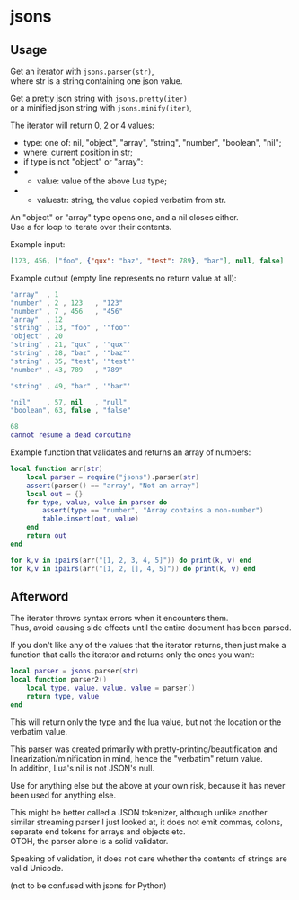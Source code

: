 # jsons

## Usage
Get an iterator with `jsons.parser(str)`,  
where str is a string containing one json value.

Get a pretty json string with `jsons.pretty(iter)`  
or a minified json string with `jsons.minify(iter)`,

The iterator will return 0, 2 or 4 values:
* type: one of: nil, "object", "array", "string", "number", "boolean", "nil";
* where: current position in str;
* if type is not "object" or "array":
* * value: value of the above Lua type;
* * valuestr: string, the value copied verbatim from str.

An "object" or "array" type opens one, and a nil closes either.  
Use a for loop to iterate over their contents.

Example input:
```json
[123, 456, ["foo", {"qux": "baz", "test": 789}, "bar"], null, false]
```

Example output (empty line represents no return value at all):
```lua
"array"  , 1
"number" , 2 , 123   , "123"
"number" , 7 , 456   , "456"
"array"  , 12
"string" , 13, "foo" , '"foo"'
"object" , 20
"string" , 21, "qux" , '"qux"'
"string" , 28, "baz" , '"baz"'
"string" , 35, "test", '"test"'
"number" , 43, 789   , "789"

"string" , 49, "bar" , '"bar"'

"nil"    , 57, nil   , "null"
"boolean", 63, false , "false"

68
cannot resume a dead coroutine
```

Example function that validates and returns an array of numbers:
```lua
local function arr(str)
	local parser = require("jsons").parser(str)
	assert(parser() == "array", "Not an array")
	local out = {}
	for type, value, value in parser do
		assert(type == "number", "Array contains a non-number")
		table.insert(out, value)
	end
	return out
end

for k,v in ipairs(arr("[1, 2, 3, 4, 5]")) do print(k, v) end
for k,v in ipairs(arr("[1, 2, [], 4, 5]")) do print(k, v) end
```

## Afterword
The iterator throws syntax errors when it encounters them.  
Thus, avoid causing side effects until the entire document has been parsed.

If you don't like any of the values that the iterator returns, then
just make a function that calls the iterator and returns only the ones you want:
```lua
local parser = jsons.parser(str)
local function parser2()
	local type, value, value, value = parser()
	return type, value
end
```
This will return only the type and the lua value, but not the location or
the verbatim value.

This parser was created primarily with pretty-printing/beautification
and linearization/minification in mind, hence the "verbatim" return value.  
In addition, Lua's nil is not JSON's null.

Use for anything else but the above at your own risk, because it has
never been used for anything else.

This might be better called a JSON tokenizer, although unlike another similar
streaming parser I just looked at, it does not emit commas, colons, separate
end tokens for arrays and objects etc.  
OTOH, the parser alone is a solid validator.

Speaking of validation, it does not care whether the contents of
strings are valid Unicode.  

(not to be confused with jsons for Python)
